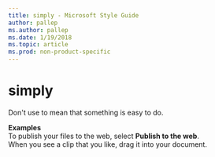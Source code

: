 ```yaml
---
title: simply - Microsoft Style Guide
author: pallep
ms.author: pallep
ms.date: 1/19/2018
ms.topic: article
ms.prod: non-product-specific
---
```


# simply

Don't use to mean that something is easy to do. 

**Examples**  
To publish your files to the web, select **Publish to the web**.  
When you see a clip that you like, drag it into your document.  
